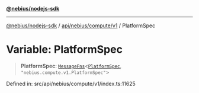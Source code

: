 [**@nebius/nodejs-sdk**](../../../../../README.md)

---

[@nebius/nodejs-sdk](../../../../../README.md) / [api/nebius/compute/v1](../README.md) / PlatformSpec

# Variable: PlatformSpec

> **PlatformSpec**: [`MessageFns`](../../../../../runtime/protos/core/interfaces/MessageFns.md)\<[`PlatformSpec`](../interfaces/PlatformSpec.md), `"nebius.compute.v1.PlatformSpec"`\>

Defined in: src/api/nebius/compute/v1/index.ts:11625

